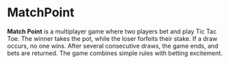 # MatchPoint
**Match Point** is a multiplayer game where two players bet and play Tic Tac Toe. The winner takes the pot, while the loser forfeits their stake. If a draw occurs, no one wins. After several consecutive draws, the game ends, and bets are returned. The game combines simple rules with betting excitement.
